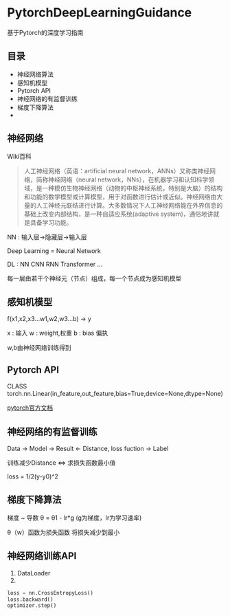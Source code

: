 # PytorchDeepLearningGuidance
基于Pytorch的深度学习指南

## 目录
* 神经网络算法
* 感知机模型
* Pytorch API
* 神经网络的有监督训练
* 梯度下降算法
* 

## 神经网络
Wiki百科
> 人工神经网络（英语：artificial neural network，ANNs）又称类神经网络，简称神经网络（neural network，NNs），在机器学习和认知科学领域，是一种模仿生物神经网络（动物的中枢神经系统，特别是大脑）的结构和功能的数学模型或计算模型，用于对函数进行估计或近似。神经网络由大量的人工神经元联结进行计算。大多数情况下人工神经网络能在外界信息的基础上改变内部结构，是一种自适应系统(adaptive system)，通俗地讲就是具备学习功能。
 
NN : 输入层->隐藏层->输入层

Deep Learning = Neural Network

DL : NN CNN RNN Transformer ...

每一层由若干个神经元（节点）组成，每一个节点成为感知机模型



## 感知机模型

f(x1,x2,x3...w1,w2,w3...b) -> y

x : 输入
w : weight,权重
b : bias 偏执

w,b由神经网络训练得到
 

## Pytorch API

CLASS torch.nn.Linear(in_feature,out_feature,bias=True,device=None,dtype=None)

[pytorch官方文档](https://pytorch.org/docs/stable/generated/torch.nn.Linear.html#torch.nn.Linear)



## 神经网络的有监督训练

Data -> Model -> Result <- Distance, loss fuction -> Label

训练减少Distance <=> 求损失函数最小值

loss = 1/2(y-y0)^2

## 梯度下降算法

梯度 ~ 导数
θ = θ1 - lr*g
(g为梯度，lr为学习速率)

θ（w）函数为损失函数
将损失减少到最小

## 神经网络训练API
1. DataLoader
2.

```python
loss = nn.CrossEntropyLoss()
loss.backward()
optimizer.step()
```
